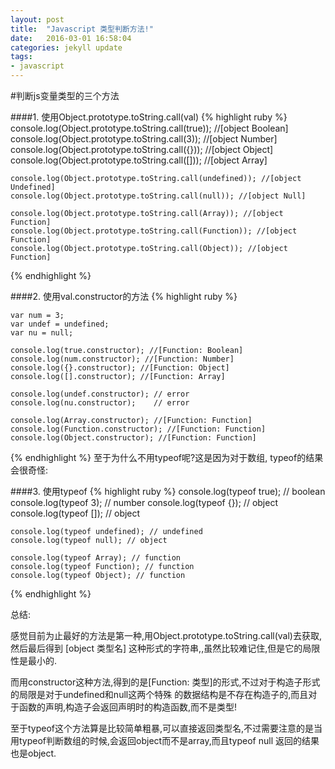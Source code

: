 ```yaml
---
layout: post
title:  "Javascript 类型判断方法!"
date:   2016-03-01 16:58:04
categories: jekyll update
tags:
- javascript
---
```

#判断js变量类型的三个方法

####1. 使用Object.prototype.toString.call(val)
{% highlight ruby %}
    console.log(Object.prototype.toString.call(true)); //[object Boolean]
    console.log(Object.prototype.toString.call(3)); //[object Number]
    console.log(Object.prototype.toString.call({})); //[object Object]
    console.log(Object.prototype.toString.call([])); //[object Array]
    
    console.log(Object.prototype.toString.call(undefined)); //[object Undefined]
    console.log(Object.prototype.toString.call(null)); //[object Null]
    
    console.log(Object.prototype.toString.call(Array)); //[object Function]
    console.log(Object.prototype.toString.call(Function)); //[object Function]
    console.log(Object.prototype.toString.call(Object)); //[object Function]
{% endhighlight %}


####2. 使用val.constructor的方法
{% highlight ruby %}

    var num = 3;
    var undef = undefined;
    var nu = null;

    console.log(true.constructor); //[Function: Boolean]
    console.log(num.constructor); //[Function: Number]
    console.log({}.constructor); //[Function: Object]
    console.log([].constructor); //[Function: Array]

    console.log(undef.constructor); // error
    console.log(nu.constructor);    // error

    console.log(Array.constructor); //[Function: Function]
    console.log(Function.constructor); //[Function: Function]
    console.log(Object.constructor); //[Function: Function]
{% endhighlight %}
至于为什么不用typeof呢?这是因为对于数组, typeof的结果会很奇怪:


####3. 使用typeof
{% highlight ruby %}
    console.log(typeof true); // boolean
    console.log(typeof 3); // number
    console.log(typeof {}); // object
    console.log(typeof []); // object

    console.log(typeof undefined); // undefined
    console.log(typeof null); // object

    console.log(typeof Array); // function
    console.log(typeof Function); // function
    console.log(typeof Object); // function
{% endhighlight %}

  总结:

  感觉目前为止最好的方法是第一种,用Object.prototype.toString.call(val)去获取,然后最后得到 [object 类型名] 这种形式的字符串,,虽然比较难记住,但是它的局限性是最小的.

  而用constructor这种方法,得到的是[Function: 类型]的形式,不过对于构造子形式的局限是对于undefined和null这两个特殊
的数据结构是不存在构造子的,而且对于函数的声明,构造子会返回声明时的构造函数,而不是类型!
  
  至于typeof这个方法算是比较简单粗暴,可以直接返回类型名,不过需要注意的是当用typeof判断数组的时候,会返回object而不是array,而且typeof null 返回的结果也是object.
